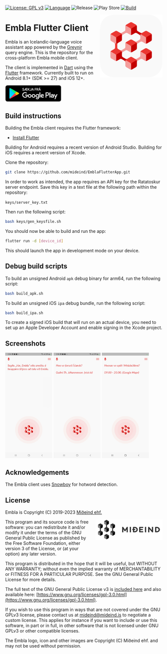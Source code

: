 [![License: GPL v3](https://img.shields.io/badge/License-GPLv3-blue.svg)](https://www.gnu.org/licenses/gpl-3.0)
[![Language](https://img.shields.io/badge/language-dart-lightblue)]()
![Release](https://shields.io/github/v/release/mideind/EmblaFlutterApp?display_name=tag)
![Play Store](https://img.shields.io/endpoint?color=green&logo=google-play&logoColor=green&url=https%3A%2F%2Fplay.cuzi.workers.dev%2Fplay%3Fi%3Dis.mideind.embla%26l%3DPlay%2520Store%26m%3D%24version)
[![Build](https://github.com/mideind/EmblaFlutterApp/actions/workflows/main.yml/badge.svg)]()

<img src="img/app_icon.png" align="right" width="200" height="200" style="margin-left:20px;">

# Embla Flutter Client

Embla is an Icelandic-language voice assistant app powered by the
[Greynir](https://greynir.is) query engine. This is the repository
for the cross-platform Embla mobile client.

The client is implemented in [Dart](https://dart.dev/) using the
[Flutter](https://flutter.dev) framework. Currently built to run on
Android 8.1+ (SDK >= 27) and iOS 12+.

<a href="https://play.google.com/store/apps/details?id=is.mideind.embla">
    <img alt="Download on Google Play" src="img/play_store.png" width="180">
</a>

## Build instructions

Building the Embla client requires the Flutter framework:

* [Install Flutter](https://flutter.dev/docs/get-started/install)

Building for Android requires a recent version of Android Studio. Building for iOS
requires a recent version of Xcode.

Clone the repository:

```bash
git clone https://github.com/mideind/EmblaFlutterApp.git
```

In order to work as intended, the app requires an API key for the Ratatoskur server
endpoint. Save this key in a text file at the following path within the repository:

```keys/server_key.txt```

Then run the following script:

```bash
bash keys/gen_keysfile.sh
```

You should now be able to build and run the app:

```bash
flutter run -d [device_id]
```

This should launch the app in development mode on your device.

## Debug build scripts

To build an unsigned Android `apk` debug binary for arm64, run the following script:

```bash
bash build_apk.sh
```

To build an unsigned iOS `ipa` debug bundle, run the following script:

```bash
bash build_ipa.sh
```

To create a signed iOS build that will run on an actual device, you need to set
up an Apple Developer Account and enable signing in the Xcode project.

## Screenshots

<p float="left">
    <img src="img/screenshot_1.jpg" width="30%" alt="Embla Android screenshot 1">
    <img src="img/screenshot_2.jpg" width="30%" alt="Embla Android screenshot 2">
    <img src="img/screenshot_3.jpg" width="30%" alt="Embla Android screenshot 3">
</p>

## Acknowledgements

The Embla client uses [Snowboy](https://github.com/seasalt-ai/snowboy) for hotword
detection.

## License

Embla is Copyright (C) 2019-2023 [Miðeind ehf.](https://mideind.is)

<a href="https://mideind.is"><img src="assets/images/mideind_logo.png" alt="Miðeind ehf."
width="214" height="66" align="right" style="margin-left:20px; margin-bottom: 20px;"></a>

This program and its source code is free software: you can redistribute it and/or modify it
under the terms of the GNU General Public License as published by the Free
Software Foundation, either version 3 of the License, or (at your option) any later
version.

This program is distributed in the hope that it will be useful, but WITHOUT
ANY WARRANTY; without even the implied warranty of MERCHANTABILITY or FITNESS FOR
A PARTICULAR PURPOSE. See the GNU General Public License for more details.

The full text of the GNU General Public License v3 is
[included here](https://github.com/mideind/PyEmbla/blob/master/LICENSE.txt)
and also available here:
[https://www.gnu.org/licenses/gpl-3.0.html](https://www.gnu.org/licenses/gpl-3.0.html).

If you wish to use this program in ways that are not covered under the
GNU GPLv3 license, please contact us at [mideind@mideind.is](mailto:mideind@mideind.is)
to negotiate a custom license. This applies for instance if you want to include or use
this software, in part or in full, in other software that is not licensed under
GNU GPLv3 or other compatible licenses.

The Embla logo, icon and other images are Copyright (C) Miðeind ehf. and may not
be used without permission.
